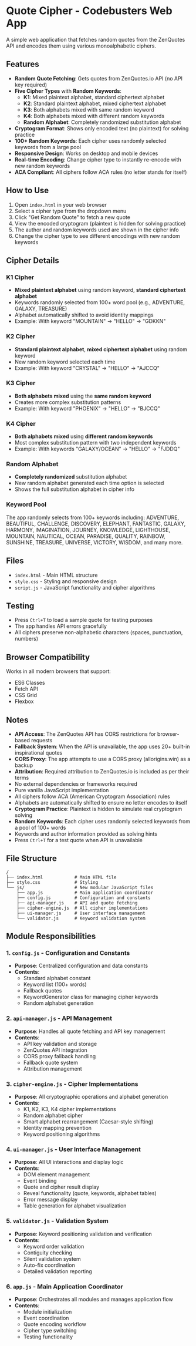 # Quote Cipher - Codebusters Web App

A simple web application that fetches random quotes from the ZenQuotes API and encodes them using various monoalphabetic ciphers.

## Features

- **Random Quote Fetching**: Gets quotes from ZenQuotes.io API (no API key required)
- **Five Cipher Types** with **Random Keywords**:
  - **K1**: Mixed plaintext alphabet, standard ciphertext alphabet
  - **K2**: Standard plaintext alphabet, mixed ciphertext alphabet
  - **K3**: Both alphabets mixed with same random keyword
  - **K4**: Both alphabets mixed with different random keywords
  - **Random Alphabet**: Completely randomized substitution alphabet
- **Cryptogram Format**: Shows only encoded text (no plaintext) for solving practice
- **100+ Random Keywords**: Each cipher uses randomly selected keywords from a large pool
- **Responsive Design**: Works on desktop and mobile devices
- **Real-time Encoding**: Change cipher type to instantly re-encode with new random keywords
- **ACA Compliant**: All ciphers follow ACA rules (no letter stands for itself)

## How to Use

1. Open `index.html` in your web browser
2. Select a cipher type from the dropdown menu
3. Click "Get Random Quote" to fetch a new quote
4. View the encoded cryptogram (plaintext is hidden for solving practice)
5. The author and random keywords used are shown in the cipher info
6. Change the cipher type to see different encodings with new random keywords

## Cipher Details

### K1 Cipher

- **Mixed plaintext alphabet** using random keyword, **standard ciphertext alphabet**
- Keywords randomly selected from 100+ word pool (e.g., ADVENTURE, GALAXY, TREASURE)
- Alphabet automatically shifted to avoid identity mappings
- Example: With keyword "MOUNTAIN" → "HELLO" → "GDKKN"

### K2 Cipher

- **Standard plaintext alphabet**, **mixed ciphertext alphabet** using random keyword
- New random keyword selected each time
- Example: With keyword "CRYSTAL" → "HELLO" → "AJCCQ"

### K3 Cipher

- **Both alphabets mixed** using the **same random keyword**
- Creates more complex substitution patterns
- Example: With keyword "PHOENIX" → "HELLO" → "BJCCQ"

### K4 Cipher

- **Both alphabets mixed** using **different random keywords**
- Most complex substitution pattern with two independent keywords
- Example: With keywords "GALAXY/OCEAN" → "HELLO" → "FJDDQ"

### Random Alphabet

- **Completely randomized** substitution alphabet
- New random alphabet generated each time option is selected
- Shows the full substitution alphabet in cipher info

### Keyword Pool

The app randomly selects from 100+ keywords including: ADVENTURE, BEAUTIFUL, CHALLENGE, DISCOVERY, ELEPHANT, FANTASTIC, GALAXY, HARMONY, IMAGINATION, JOURNEY, KNOWLEDGE, LIGHTHOUSE, MOUNTAIN, NAUTICAL, OCEAN, PARADISE, QUALITY, RAINBOW, SUNSHINE, TREASURE, UNIVERSE, VICTORY, WISDOM, and many more.

## Files

- `index.html` - Main HTML structure
- `style.css` - Styling and responsive design
- `script.js` - JavaScript functionality and cipher algorithms

## Testing

- Press `Ctrl+T` to load a sample quote for testing purposes
- The app handles API errors gracefully
- All ciphers preserve non-alphabetic characters (spaces, punctuation, numbers)

## Browser Compatibility

Works in all modern browsers that support:

- ES6 Classes
- Fetch API
- CSS Grid
- Flexbox

## Notes

- **API Access**: The ZenQuotes API has CORS restrictions for browser-based requests
- **Fallback System**: When the API is unavailable, the app uses 20+ built-in inspirational quotes
- **CORS Proxy**: The app attempts to use a CORS proxy (allorigins.win) as a backup
- **Attribution**: Required attribution to ZenQuotes.io is included as per their terms
- No external dependencies or frameworks required
- Pure vanilla JavaScript implementation
- All ciphers follow ACA (American Cryptogram Association) rules
- Alphabets are automatically shifted to ensure no letter encodes to itself
- **Cryptogram Practice**: Plaintext is hidden to simulate real cryptogram solving
- **Random Keywords**: Each cipher uses randomly selected keywords from a pool of 100+ words
- Keywords and author information provided as solving hints
- Press `Ctrl+T` for a test quote when API is unavailable

## File Structure

```
/
├── index.html            # Main HTML file
├── style.css             # Styling
└── js/                   # New modular JavaScript files
    ├── app.js            # Main application coordinator
    ├── config.js         # Configuration and constants
    ├── api-manager.js    # API and quote fetching
    ├── cipher-engine.js  # All cipher implementations
    ├── ui-manager.js     # User interface management
    └── validator.js      # Keyword validation system
```

## Module Responsibilities

### 1. `config.js` - Configuration and Constants

- **Purpose**: Centralized configuration and data constants
- **Contents**:
  - Standard alphabet constant
  - Keyword list (100+ words)
  - Fallback quotes
  - KeywordGenerator class for managing cipher keywords
  - Random alphabet generation

### 2. `api-manager.js` - API Management

- **Purpose**: Handles all quote fetching and API key management
- **Contents**:
  - API key validation and storage
  - ZenQuotes API integration
  - CORS proxy fallback handling
  - Fallback quote system
  - Attribution management

### 3. `cipher-engine.js` - Cipher Implementations

- **Purpose**: All cryptographic operations and alphabet generation
- **Contents**:
  - K1, K2, K3, K4 cipher implementations
  - Random alphabet cipher
  - Smart alphabet rearrangement (Caesar-style shifting)
  - Identity mapping prevention
  - Keyword positioning algorithms

### 4. `ui-manager.js` - User Interface Management

- **Purpose**: All UI interactions and display logic
- **Contents**:
  - DOM element management
  - Event binding
  - Quote and cipher result display
  - Reveal functionality (quote, keywords, alphabet tables)
  - Error message display
  - Table generation for alphabet visualization

### 5. `validator.js` - Validation System

- **Purpose**: Keyword positioning validation and verification
- **Contents**:
  - Keyword order validation
  - Contiguity checking
  - Silent validation system
  - Auto-fix coordination
  - Detailed validation reporting

### 6. `app.js` - Main Application Coordinator

- **Purpose**: Orchestrates all modules and manages application flow
- **Contents**:
  - Module initialization
  - Event coordination
  - Quote encoding workflow
  - Cipher type switching
  - Testing functionality